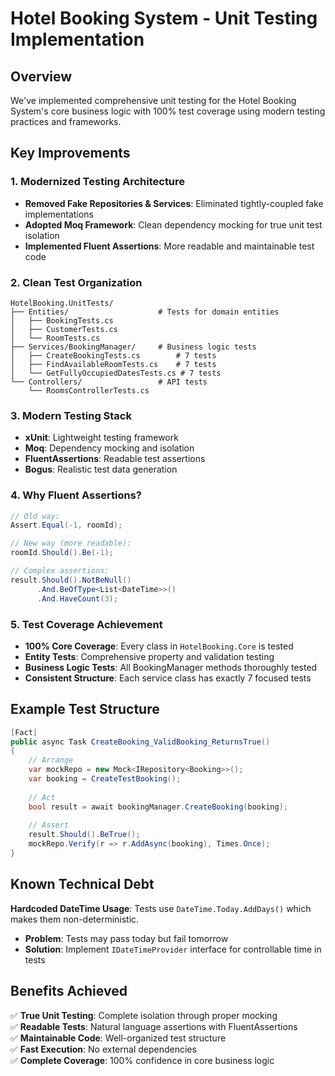 # Hotel Booking System - Unit Testing Implementation

## Overview
We've implemented comprehensive unit testing for the Hotel Booking System's core business logic with 100% test coverage using modern testing practices and frameworks.

## Key Improvements

### 1. Modernized Testing Architecture
- **Removed Fake Repositories & Services**: Eliminated tightly-coupled fake implementations
- **Adopted Moq Framework**: Clean dependency mocking for true unit test isolation
- **Implemented Fluent Assertions**: More readable and maintainable test code

### 2. Clean Test Organization
```
HotelBooking.UnitTests/
├── Entities/                    # Tests for domain entities
│   ├── BookingTests.cs         
│   ├── CustomerTests.cs        
│   └── RoomTests.cs            
├── Services/BookingManager/     # Business logic tests
│   ├── CreateBookingTests.cs        # 7 tests
│   ├── FindAvailableRoomTests.cs    # 7 tests  
│   └── GetFullyOccupiedDatesTests.cs # 7 tests
└── Controllers/                 # API tests
    └── RoomsControllerTests.cs
```

### 3. Modern Testing Stack
- **xUnit**: Lightweight testing framework
- **Moq**: Dependency mocking and isolation
- **FluentAssertions**: Readable test assertions
- **Bogus**: Realistic test data generation

### 4. Why Fluent Assertions?
```csharp
// Old way:
Assert.Equal(-1, roomId);

// New way (more readable):
roomId.Should().Be(-1);

// Complex assertions:
result.Should().NotBeNull()
      .And.BeOfType<List<DateTime>>()
      .And.HaveCount(3);
```

### 5. Test Coverage Achievement
- **100% Core Coverage**: Every class in `HotelBooking.Core` is tested
- **Entity Tests**: Comprehensive property and validation testing
- **Business Logic Tests**: All BookingManager methods thoroughly tested
- **Consistent Structure**: Each service class has exactly 7 focused tests

## Example Test Structure
```csharp
[Fact]
public async Task CreateBooking_ValidBooking_ReturnsTrue()
{
    // Arrange
    var mockRepo = new Mock<IRepository<Booking>>();
    var booking = CreateTestBooking();
    
    // Act
    bool result = await bookingManager.CreateBooking(booking);
    
    // Assert
    result.Should().BeTrue();
    mockRepo.Verify(r => r.AddAsync(booking), Times.Once);
}
```

## Known Technical Debt
**Hardcoded DateTime Usage**: Tests use `DateTime.Today.AddDays()` which makes them non-deterministic.
- **Problem**: Tests may pass today but fail tomorrow
- **Solution**: Implement `IDateTimeProvider` interface for controllable time in tests

## Benefits Achieved
✅ **True Unit Testing**: Complete isolation through proper mocking  
✅ **Readable Tests**: Natural language assertions with FluentAssertions  
✅ **Maintainable Code**: Well-organized test structure  
✅ **Fast Execution**: No external dependencies  
✅ **Complete Coverage**: 100% confidence in core business logic
